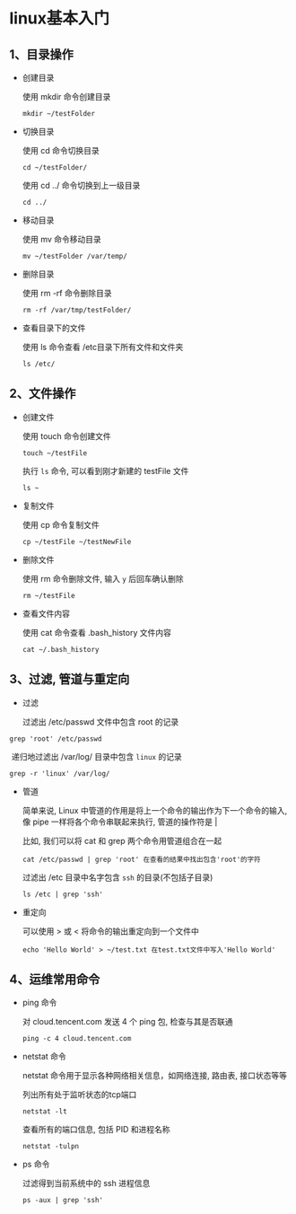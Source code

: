 # linux基本入门

## 1、目录操作

- 创建目录

  使用 mkdir 命令创建目录

  ```
  mkdir ~/testFolder
  ```


- 切换目录

  使用 cd 命令切换目录

  ```
  cd ~/testFolder/
  ```

  使用 cd ../ 命令切换到上一级目录

  ```
  cd ../
  ```


- 移动目录

  使用 mv 命令移动目录

  ```
  mv ~/testFolder /var/temp/
  ```


- 删除目录

  使用 rm -rf 命令删除目录

  ```
  rm -rf /var/tmp/testFolder/
  ```


- 查看目录下的文件

  使用 ls 命令查看 /etc目录下所有文件和文件夹

  ```
  ls /etc/
  ```

## 2、文件操作

- 创建文件

  使用 touch 命令创建文件

  ```
  touch ~/testFile
  ```

  执行 `ls` 命令, 可以看到刚才新建的 testFile 文件

  ```
  ls ~
  ```

- 复制文件

  使用 cp 命令复制文件

  ```
  cp ~/testFile ~/testNewFile
  ```

- 删除文件

  使用 rm 命令删除文件, 输入 `y` 后回车确认删除

  ```
  rm ~/testFile
  ```

- 查看文件内容

  使用 cat 命令查看 .bash_history 文件内容

  ```
  cat ~/.bash_history
  ```

## 3、过滤, 管道与重定向

- 过滤

  过滤出 /etc/passwd 文件中包含 root 的记录

```
grep 'root' /etc/passwd
```

​     递归地过滤出 /var/log/ 目录中包含 `linux` 的记录

```
grep -r 'linux' /var/log/
```

- 管道

  简单来说, Linux 中管道的作用是将上一个命令的输出作为下一个命令的输入, 像 pipe 一样将各个命令串联起来执行, 管道的操作符是 |

  比如, 我们可以将 cat 和 grep 两个命令用管道组合在一起

  ```
  cat /etc/passwd | grep 'root' 在查看的结果中找出包含'root'的字符
  ```

  过滤出 /etc 目录中名字包含 `ssh` 的目录(不包括子目录)

  ```
  ls /etc | grep 'ssh'
  ```

- 重定向

  可以使用 > 或 < 将命令的输出重定向到一个文件中

  ```
  echo 'Hello World' > ~/test.txt 在test.txt文件中写入'Hello World'
  ```

## 4、运维常用命令

- ping 命令

  对 cloud.tencent.com 发送 4 个 ping 包, 检查与其是否联通

  ```
  ping -c 4 cloud.tencent.com
  ```

- netstat 命令

  netstat 命令用于显示各种网络相关信息，如网络连接, 路由表, 接口状态等等

  列出所有处于监听状态的tcp端口

  ```
  netstat -lt
  ```

  查看所有的端口信息, 包括 PID 和进程名称

  ```
  netstat -tulpn
  ```

- ps 命令

  过滤得到当前系统中的 ssh 进程信息

  ```
  ps -aux | grep 'ssh'
  ```